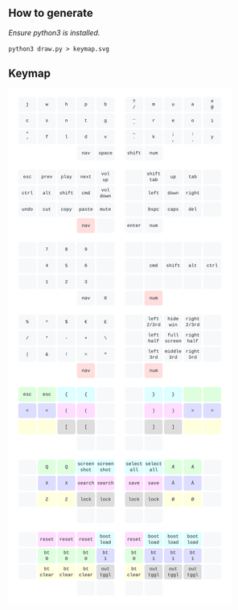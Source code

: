## How to generate

*Ensure python3 is installed.*

`python3 draw.py > keymap.svg`

## Keymap

![](keymap.svg)
